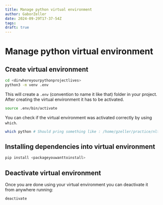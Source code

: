 ```yaml
---
title: Manage python virtual environment
author: GaborZeller
date: 2024-09-29T17-37-54Z
tags:
draft: true
---
```


# Manage python virtual environment

## Create virtual environment

```sh
cd <dirwhereyourpythonprojectlives>
python3 -m venv .env
```

This will create a `.env` (convention to name it like that) folder in your project. After creating the virtual environment it has to be activated.

```sh
source .env/bin/activate
```

You can check if the virtual environment was activated correctly by using `which`.

```sh
which python # Should pring something like : /home/gzeller/practice/nltk-practice/.env/bin/python
```

## Installing dependencies into virtual environment

```sh
pip install <packageyouwanttoinstall>
```

## Deactivate virtual environment

Once you are done using your virtual environment you can deactivate it from anywhere running:

```sh
deactivate
```


